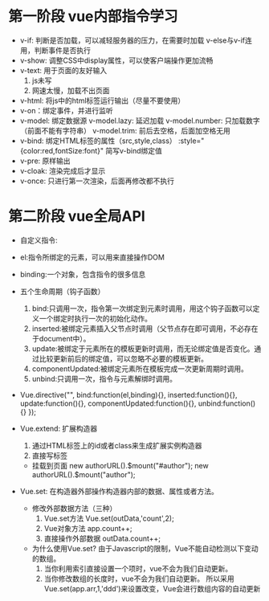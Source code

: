 # 第一阶段 vue内部指令学习
- v-if: 判断是否加载，可以减轻服务器的压力，在需要时加载
  v-else与v-if连用，判断事件是否执行
- v-show: 调整CSS中display属性，可以使客户端操作更加流畅
- v-text: 用于页面的友好输入
  1. js未写
  2. 网速太慢，加载不出页面
- v-html: 将js中的html标签运行输出（尽量不要使用）
- v-on：绑定事件，并进行监听
- v-model: 绑定数据源
  v-model.lazy: 延迟加载
  v-model.number: 只加载数字（前面不能有字符串）
  v-model.trim: 前后去空格，后面加空格无用
- v-bind: 绑定HTML标签的属性（src,style,class）
  :style="{color:red,fontSize:font}" 简写v-bind绑定值
- v-pre: 原样输出
- v-cloak: 渲染完成后才显示
- v-once: 只进行第一次渲染，后面再修改都不执行

# 第二阶段 vue全局API
- 自定义指令:
 - el:指令所绑定的元素，可以用来直接操作DOM 
 - binding:一个对象，包含指令的很多信息 
 - 五个生命周期（钩子函数） 
    1. bind:只调用一次，指令第一次绑定到元素时调用，用这个钩子函数可以定义一个绑定时执行一次的初始化动作。
    2. inserted:被绑定元素插入父节点时调用（父节点存在即可调用，不必存在于document中）。
    3. update:被绑定于元素所在的模板更新时调用，而无论绑定值是否变化。通过比较更新前后的绑定值，可以忽略不必要的模板更新。
    4. componentUpdated:被绑定元素所在模板完成一次更新周期时调用。
    5. unbind:只调用一次，指令与元素解绑时调用。
  
  - Vue.directive("",
    bind:function(el,binding){},
    inserted:function(){},
    update:function(){},
    componentUpdated:function(){},
    unbind:function(){}
    });

- Vue.extend: 扩展构造器
  1. 通过HTML标签上的id或者class来生成扩展实例构造器
  2. 直接写标签
  - 挂载到页面 
  new authorURL().$mount("#author");
  new authorURL().$mount("author");

- Vue.set: 在构造器外部操作构造器内部的数据、属性或者方法。
  - 修改外部数据方法（三种）
    1. Vue.set方法  Vue.set(outData,'count',2);
    2. Vue对象方法  app.count++;
    3. 直接操作外部数据  outData.count++;
  - 为什么使用Vue.set?
  由于Javascript的限制，Vue不能自动检测以下变动的数组。
    1. 当你利用索引直接设置一个项时，vue不会为我们自动更新。
    2. 当你修改数组的长度时，vue不会为我们自动更新。
  所以采用Vue.set(app.arr,1,'ddd')来设置改变，Vue会进行数组内容的自动更新
       